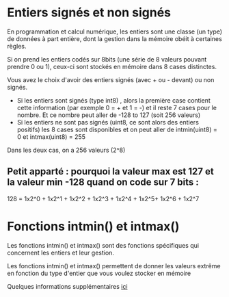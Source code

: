 # Entiers signés et non signés

En programmation et calcul numérique, les entiers sont une classe (un type) de données à part entière, dont la gestion dans la mémoire obéit à certaines règles.

Si on prend les entiers codés sur 8bits (une série de 8 valeurs pouvant prendre 0 ou 1), ceux-ci sont stockés en mémoire dans 8 cases distinctes.

Vous avez le choix d'avoir des entiers signés (avec + ou - devant) ou non signés.

- Si les entiers sont signés (type int8) , alors la première case contient cette information (par exemple 0 = + et 1 = -) et il reste 7 cases pour le nombre. Et ce nombre peut aller de -128 to 127 (soit 256 valeurs)
- Si les entiers ne sont pas signés (uint8, ce sont alors des entiers positifs) les 8 cases sont disponibles et on peut aller de intmin(uint8) = 0 et intmax(uint8) = 255

Dans les deux cas, on a 256 valeurs (2^8)

## Petit apparté : pourquoi la valeur max est 127 et la valeur min -128 quand on code sur 7 bits : 

128 = 1x2^0 + 1x2^1 + 1x2^2 + 1x2^3 + 1x2^4 + 1x2^5+ 1x2^6 + 1x2^7

# Fonctions intmin() et intmax()

Les fonctions intmin() et intmax() sont des fonctions  spécifiques qui concernent les entiers et leur gestion. 

Les fonctions intmin() et intmax() permettent de donner les valeurs extrême en fonction du type d'entier que vous voulez stocker en mémoire

Quelques informations supplémentaires [ici](http://matlab.izmiran.ru/help/techdoc/ref/int8.html)
